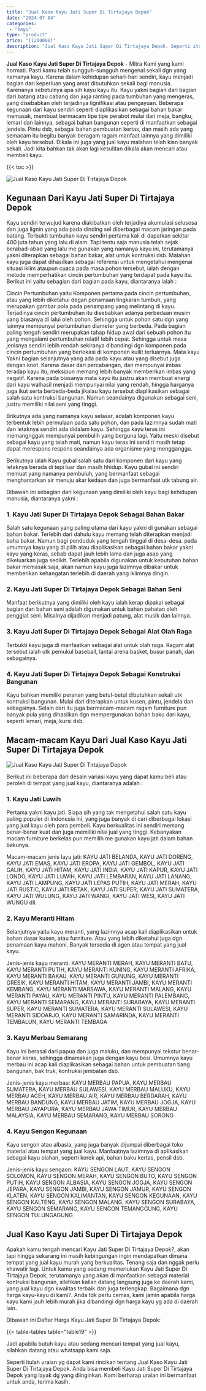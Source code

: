 ```yaml
---
title: "Jual Kaso Kayu Jati Super Di Tirtajaya Depok"
date: "2024-07-04"
categories:
 - "kayu"
type: "product"
price: "[1200000]"
description: "Jual Kaso Kayu Jati Super Di Tirtajaya Depok. Seperti itulah uraian yg dapat kami rincikan tentang Jual Kaso Kayu Jati Super Di Tirtajaya Depok. Anda bisa me..."
---
```


**Jual Kaso Kayu Jati Super Di Tirtajaya Depok** - Mitra Kami yang kami hormati. Pasti kamu telah sungguh-sungguh mengenal sekali dgn yang namanya kayu. Karena dalam kehidupan sehari-hari sendiri, kayu menjadi bagian dari keperluan yang amat dibutuhkan sekali bagi manusia. Karenanya sebetulnya apa sih kayu kayu itu. Kayu yakni bagian dari bagian dari batang atau cabang dan juga ranting pada tumbuhan yang mengeras, yang disebabkan oleh terjadinya lignifikasi atau pengayuan. Beberapa kegunaan dari kayu sendiri seperti diaplikasikan sebagai bahan bakar memasak, membuat bermacam tipe tipe perabot mulai dari meja, bangku, lemari dan lainnya, sebagai bahan bangunan seperti di manfaatkan sebagai jendela. Pintu dsb, sebagai bahan pembuatan kertas, dan masih ada yang semacam itu begitu banyak beragam ragam manfaat lainnya yang dimiliki oleh kayu tersebut. Dikala ini juga yang jual kayu malahan telah kian banyak sekali. Jadi kita bahkan tak akan lagi kesulitan dikala akan mencari atau membeli kayu.

{{< toc >}}

![Jual Kaso Kayu Jati Super Di Tirtajaya Depok](/images/kayu/kayu38.jpg)

## Kegunaan Dari Kayu Jati Super Di Tirtajaya Depok

Kayu sendiri terwujud karena diakibatkan oleh terjadiya akumulasi selusosa dan juga lignin yang ada pada dinding sel diberbagai macam jaringan pada batang. Terbukti tumbuhan kayu sendiri pertama kali di dapatkan sekitar 400 juta tahun yang lalu di alam. Tapi tentu saja manusia telah sejak berabad-abad yang lalu me gunakan yang namanya kayu ini, terutamanya yakni diterapkan sebagai bahan bakar, alat untuk kontruksi dsb. Malahan kayu juga dapat dihasilkan sebagai referensi untuk mengetahui mengenai situasi iklim ataupun cuaca pada masa pohon tersebut, ialah dengan metode memperhatikan cincin pertumbuhan yang terdapat pada kayu itu. Berikut ini yaitu sebagian dari bagian pada kayu, diantaranya ialah :

Cincin Pertumbuhan yaitu Komponen pertama pada cincin pertumbuhan, atau yang lebih diketahui degan penamaan lingkaran tumbuh, yang merupakan gambar pola pada penampang yang melintang di kayu. Terjadinya cincin pertumbuhan itu disebabkan adanya perbedaan musim yang biasanya di lalui oleh pohon. Sehingga untuk pohon satu dgn yang lainnya mempunyai pertumbuhan diameter yang berbeda. Pada bagian paling tengah sendiri merupakan tahap hidup awal dari sebuah pohon itu yang mengalami pertumbuhan relatif lebih cepat. Sehingga untuk masa jenisnya sendiri lebih rendah sekiranya dibandingi dgn komponen pada cincin pertumbuhan yang berlokasi di komponen kullit terluarnya. Mata kayu Yakni bagian selanjutnya yang ada pada kayu atau yang disebut juga dengan knot. Karena dasar dari percabangan, dan mempunyai imbas teradap kayu itu, meksipun memang lebih banyak memberikan imbas yang negatif. Karena pada biasanya mata kayu itu justru akan membuat energi dari kayu walhasil menjadi mempunyai nilai yang rendah, hingga harganya juga ikut serta berbeda-beda jikalau kayu tersebut diaplikasikan sebagai salah satu kontruksi bangunan. Namun seandainya digunakan sebagai seni, justru memiliki nilai seni yang tinggi.

Brikutnya ada yang namanya kayu selasar, adalah komponen kayu terbentuk lebih permulaan pada satu pohon, dan pada lazimnya sudah mati dan letaknya sendiri ada didalam kayu. Sehingga kayu teras ini memangnggak mempunyai pembulih yang berguna lagi. Yaitu meski disebut sebagai kayu yang telah mati, namun kayu teras ini sendiri masih tetap dapat merespons respons seandainya ada organisme yang mengganggu.

Berikutnya ialah Kayu gubal salah satu dari komponen dari kayu yang letaknya berada di tepi luar dan masih hhidup. Kayu gubal ini sendiri memuat yang namanya pembuluh, yang bermanfaat sebagai menghantarkan air menuju akar kedaun dan juga bermanfaat utk tabung air.

Dibawah ini sebagian dari kegunaan yang dimiliki oleh kayu bagi kehidupan manusia, diantaranya yakni :

### 1\. Kayu Jati Super Di Tirtajaya Depok Sebagai Bahan Bakar

Salah satu kegunaan yang paling utama dari kayu yakni di gunakan sebagai bahan bakar. Terlebih dari dahulu kayu memang telah diterapkan menjadi baha bakar. Namun bagi penduduk yang tengah tinggal di desa-desa. pada umumnya kayu yang di pilih atau diaplikasikan sebagai bahan bakar yakni kayu yang keras, sebab dapat jauh lebih lama dan juga asap yang dikeluarkan juga sedikit. Terlebih apabila digunakan untuk kebutuhan bahan bakar memasak saja, akan namun kayu juga lazimnya dibakar untuk memberikan kehangatan terlebih di daerah yang iklimnya dingin.

### 2\. Kayu Jati Super Di Tirtajaya Depok Sebagai Bahan Seni

Manfaat berikutnya yang dimiliki oleh kayu ialah kerap dipakai sebagai bagian dari bahan seni adalah digunakan untuk bahan pahatan oleh penggiat seni. Misalnya dijadikan menjadi patung, alat musik dan lainnya.

### 3\. Kayu Jati Super Di Tirtajaya Depok Sebagai Alat Olah Raga

Terbukti kayu juga di manfaatkan sebagai alat untuk olah raga. Ragam alat tersebut ialah utk pemukul baseball, lantai arena basket, busur panah, dan sebagainya.

### 4\. Kayu Jati Super Di Tirtajaya Depok Sebagai Konstruksi Bangunan

Kayu bahkan memiliki peranan yang betul-betul dibutuhkan sekali utk kontruksi bangunan. Mulai dari diterapkan untuk kusen, pintu, jendela dan sebagainya. Selain dari itu juga bermacam-macam ragam furniture pun banyak pula yang dihasilkan dgn mempergunakan bahan baku dari kayu, seperti lemari, meja, kursi dsb.

## Macam-macam Kayu Dari Jual Kaso Kayu Jati Super Di Tirtajaya Depok

![Jual Kaso Kayu Jati Super Di Tirtajaya Depok](/images/kayu/kayu3.jpg)

Berikut ini beberapa dari desain variasi kayu yang dapat kamu beli atau peroleh di tempat yang jual kayu, diantaranya adalah :

### 1\. Kayu Jati Luwih

Pertama yakni kayu jati. Siapa sih yang tak mengetahui salah satu kayu paling populer di Indonesia ini, yang juga banyak di cari diberbagai lokasi yang jual kayu oleh para pembeli. Kayu berkualitas ini sendiri memang benar-benar kuat dan juga memiliki nilai jual yang tinggi. Kebanyakan macam furniture berkelas pun memilih me gunakan kayu jati dalam bahan bakunya.

Macam-macam jenis layu jati: KAYU JATI BELANDA, KAYU JATI DORENG, KAYU JATI EMAS, KAYU JATI EROPA, KAYU JATI GEMBOL, KAYU JATI GALIH, KAYU JATI HITAM, KAYU JATI INDIA, KAYU JATI KAPUR, KAYU JATI LONDO, KAYU JATI LUWIH, KAYU JATI LEMBARAN, KAYU JATI LANANG, KAYU JATI LAMPUNG, KAYU JATI LEPAS PUTIH, KAYU JATI MERAH, KAYU JATI RUSTIC, KAYU JATI RETAK, KAYU JATI SUPER, KAYU JATI SUMATERA, KAYU JATI WULUNG, KAYU JATI WANGI, KAYU JATI WESI, KAYU JATI WUNGU dll.

### 2\. Kayu Meranti Hitam

Selanjutnya yaitu kayu meranti, yang lazimnya acap kali diaplikasikan untuk bahan dasar kusen, atau furniture. Atau yang lebih diketahui juga dgn penamaan kayu mahoni. Banyak tersedia di agen atau tempat yang jual kayu.

Jenis-jenis kayu meranti: KAYU MERANTI MERAH, KAYU MERANTI BATU, KAYU MERANTI PUTIH, KAYU MERANTI KUNING, KAYU MERANTI AFRIKA, KAYU MERANTI BAKAU, KAYU MERANTI GUNUNG, KAYU MERANTI GRESIK, KAYU MERANTI HITAM, KAYU MERANTI JAMBI, KAYU MERANTI KEMBANG, KAYU MERANTI MARSAWA, KAYU MERANTI MALANG, KAYU MERANTI PAYAU, KAYU MERANTI PINTU, KAYU MERANTI PALEMBANG, KAYU MERANTI SEMARANG, KAYU MERANTI SURABAYA, KAYU MERANTI SUPER, KAYU MERANTI SUMATERA, KAYU MERANTI SULAWESI, KAYU MERANTI SIDOARJO, KAYU MERANTI SAMARINDA, KAYU MERANTI TEMBALUN, KAYU MERANTI TEMBAGA

### 3\. Kayu Merbau Semarang

Kayu ini berasal dari papua dan juga maluku, dan mempunyai tekstur benar-benar keras, sehingga dinamakan juga dengan kayu besi. Umumnya kayu merbau ini acap kali diaplikasikan sebagai bahan untuk pembuatan tiang bangunan, bak truk, kontruksi jembatan dsb.

Jenis-jenis kayu merbau: KAYU MERBAU PAPUA, KAYU MERBAU SUMATERA, KAYU MERBAU SULAWESI, KAYU MERBAU MALUKU, KAYU MERBAU ACEH, KAYU MERBAU AIR, KAYU MERBAU BERDARAH, KAYU MERBAU BANDUNG, KAYU MERBAU JATIM, KAYU MERBAU JOGJA, KAYU MERBAU JAYAPURA, KAYU MERBAU JAWA TIMUR, KAYU MERBAU MALAYSIA, KAYU MERBAU SEMARANG, KAYU MERBAU SORONG

### 4\. Kayu Sengon Kegunaan

Kayu sengon atau albasia, yang juga banyak dijumpai diberbagai toko material atau tempat yang jual kayu. Manfaatnya lazimnya di aplikasikan sebagai kayu olahan, seperti korek api, bahan baku kertas, pensil dsb.

Jenis-jenis kayu sengaon: KAYU SENGON LAUT, KAYU SENGON SOLOMON, KAYU SENGON MERAH, KAYU SENGON BUTO, KAYU SENGON PUTIH, KAYU SENGON ALBASIA, KAYU SENGON JOGJA, KAYU SENGON JEPARA, KAYU SENGON JAMBI, KAYU SENGON JAMUR, KAYU SENGON KLATEN, KAYU SENGON KALIMANTAN, KAYU SENGON KEGUNAAN, KAYU SENGON KALTENG, KAYU SENGON MALANG, KAYU SENGON SURABAYA, KAYU SENGON SEMARANG, KAYU SENGON TEMANGGUNG, KAYU SENGON TULUNGAGUNG

## Jual Kaso Kayu Jati Super Di Tirtajaya Depok

Apakah kamu tengah mencari Kayu Jati Super Di Tirtajaya Depok?, akan tapi hingga sekarang ini masih kebingungan ingin mendapatkan dimana tempat yang jual kayu murah yang berkualitas. Tenang saja dan nggak perlu khawatir lagi. Untuk kamu yang sedang memerlukan Kayu Jati Super Di Tirtajaya Depok, terutamanya yang akan di manfaatkan sebagai material kontruksi bangunan, silahkan kalian datang langsung juga ke daerah kami, yang jual kayu dgn kwalitas terbaik dan juga terlengkap. Bagaimana dgn harga kayu-kayu di kami?. Anda tdk perlu cemas, kami jamin apabila harga kayu kami jauh lebih murah jika dibandingi dgn harga kayu yg ada di daerah lain.

Dibawah ini Daftar Harga Kayu Jati Super Di Tirtajaya Depok:

{{< table-tables table="table19" >}}

Jadi apabila butuh kayu atau sedang mencari tempat yang jual kayu, silahkan datang atau whatsapp kami saja.

Seperti itulah uraian yg dapat kami rincikan tentang Jual Kaso Kayu Jati Super Di Tirtajaya Depok. Anda bisa membeli Kayu Jati Super Di Tirtajaya Depok yang layak dg yang diinginkan. Kami berharap uraian ini bermanfaat untuk anda, terima kasih.
